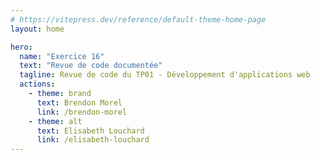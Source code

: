 ```yaml
---
# https://vitepress.dev/reference/default-theme-home-page
layout: home

hero:
  name: "Exercice 16"
  text: "Revue de code documentée"
  tagline: Revue de code du TP01 - Développement d'applications web
  actions:
    - theme: brand
      text: Brendon Morel
      link: /brendon-morel
    - theme: alt
      text: Elisabeth Louchard
      link: /elisabeth-louchard
---
```


